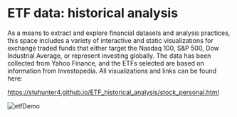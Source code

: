 # ETF data: historical analysis

As a means to extract and explore financial datasets and analysis practices, this space includes a variety of interactive and static visualizations for exchange traded funds that either target the Nasdaq 100, S&P 500, Dow Industrial Average, or represent investing globally.  The data has been collected from Yahoo Finance, and the ETFs selected are based on information from Investopedia.  All visualizations and links can be found here:

https://stuhunter4.github.io/ETF_historical_analysis/stock_personal.html

![etfDemo](images/etfDemo.GIF)